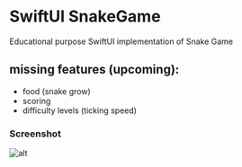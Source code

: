 # SwiftUI SnakeGame 

Educational purpose SwiftUI implementation of Snake Game

## missing features (upcoming):
- food (snake grow)
- scoring
- difficulty levels (ticking speed)

### Screenshot
![alt](https://https://github.com/rayeddev/SwiftUI-SnakeGame/blob/main/Screenshot.png)